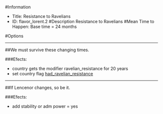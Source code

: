 #Information
 - Title: Resistance to Ravelians
 - ID: flavor_lorent.2
#Description
Resistance to Ravelians
#Mean Time to Happen:
Base time = 24 months

#Options

___
##We must survive these changing times.

###Efects:<ul><li>country gets the modifier ravelian_resistance for 20 years</li><li>set country flag [had_ravelian_resistance](../flags/had_ravelian_resistance.md)</li></ul>

___
##If Lencenor changes, so be it.

###Efects:<ul><li>add stability or adm power = yes</li></ul>
